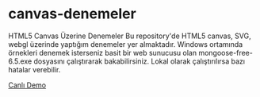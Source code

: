 # canvas-denemeler
HTML5 Canvas Üzerine Denemeler
Bu repository'de HTML5 canvas, SVG, webgl üzerinde yaptığım denemeler yer almaktadır.
Windows ortamında örnekleri denemek isterseniz basit bir web sunucusu olan mongoose-free-6.5.exe dosyasını çalıştırarak bakabilirsiniz.
Lokal olarak çalıştırılırsa bazı hatalar verebilir.

[Canlı Demo](https://rawgit.com/cenap/canvas-denemeler/index.html)
